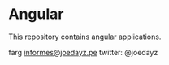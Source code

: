 Angular
=======

This repository contains angular applications.

farg
informes@joedayz.pe
twitter: @joedayz
